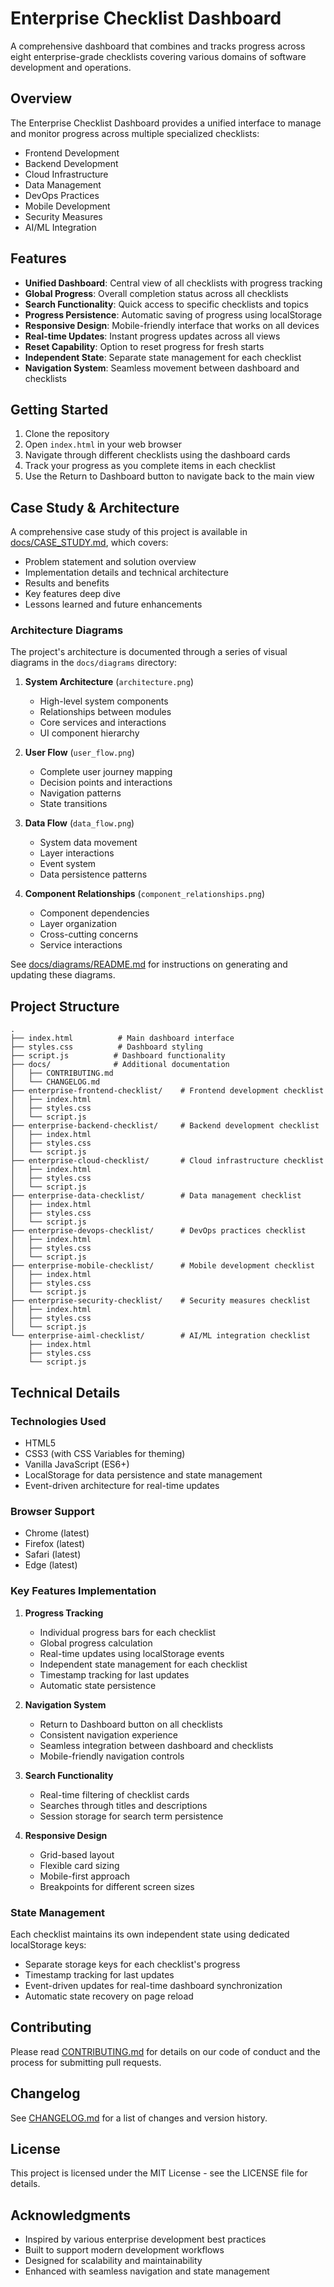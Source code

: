 # Enterprise Checklist Dashboard

A comprehensive dashboard that combines and tracks progress across eight enterprise-grade checklists covering various domains of software development and operations.

## Overview

The Enterprise Checklist Dashboard provides a unified interface to manage and monitor progress across multiple specialized checklists:

- Frontend Development
- Backend Development
- Cloud Infrastructure
- Data Management
- DevOps Practices
- Mobile Development
- Security Measures
- AI/ML Integration

## Features

- **Unified Dashboard**: Central view of all checklists with progress tracking
- **Global Progress**: Overall completion status across all checklists
- **Search Functionality**: Quick access to specific checklists and topics
- **Progress Persistence**: Automatic saving of progress using localStorage
- **Responsive Design**: Mobile-friendly interface that works on all devices
- **Real-time Updates**: Instant progress updates across all views
- **Reset Capability**: Option to reset progress for fresh starts
- **Independent State**: Separate state management for each checklist
- **Navigation System**: Seamless movement between dashboard and checklists

## Getting Started

1. Clone the repository
2. Open `index.html` in your web browser
3. Navigate through different checklists using the dashboard cards
4. Track your progress as you complete items in each checklist
5. Use the Return to Dashboard button to navigate back to the main view

## Case Study & Architecture

A comprehensive case study of this project is available in [docs/CASE_STUDY.md](docs/CASE_STUDY.md), which covers:
- Problem statement and solution overview
- Implementation details and technical architecture
- Results and benefits
- Key features deep dive
- Lessons learned and future enhancements

### Architecture Diagrams

The project's architecture is documented through a series of visual diagrams in the `docs/diagrams` directory:

1. **System Architecture** (`architecture.png`)
   - High-level system components
   - Relationships between modules
   - Core services and interactions
   - UI component hierarchy

2. **User Flow** (`user_flow.png`)
   - Complete user journey mapping
   - Decision points and interactions
   - Navigation patterns
   - State transitions

3. **Data Flow** (`data_flow.png`)
   - System data movement
   - Layer interactions
   - Event system
   - Data persistence patterns

4. **Component Relationships** (`component_relationships.png`)
   - Component dependencies
   - Layer organization
   - Cross-cutting concerns
   - Service interactions

See [docs/diagrams/README.md](docs/diagrams/README.md) for instructions on generating and updating these diagrams.

## Project Structure

```
.
├── index.html          # Main dashboard interface
├── styles.css          # Dashboard styling
├── script.js          # Dashboard functionality
├── docs/              # Additional documentation
│   ├── CONTRIBUTING.md
│   └── CHANGELOG.md
├── enterprise-frontend-checklist/    # Frontend development checklist
│   ├── index.html
│   ├── styles.css
│   └── script.js
├── enterprise-backend-checklist/     # Backend development checklist
│   ├── index.html
│   ├── styles.css
│   └── script.js
├── enterprise-cloud-checklist/       # Cloud infrastructure checklist
│   ├── index.html
│   ├── styles.css
│   └── script.js
├── enterprise-data-checklist/        # Data management checklist
│   ├── index.html
│   ├── styles.css
│   └── script.js
├── enterprise-devops-checklist/      # DevOps practices checklist
│   ├── index.html
│   ├── styles.css
│   └── script.js
├── enterprise-mobile-checklist/      # Mobile development checklist
│   ├── index.html
│   ├── styles.css
│   └── script.js
├── enterprise-security-checklist/    # Security measures checklist
│   ├── index.html
│   ├── styles.css
│   └── script.js
└── enterprise-aiml-checklist/        # AI/ML integration checklist
    ├── index.html
    ├── styles.css
    └── script.js
```

## Technical Details

### Technologies Used

- HTML5
- CSS3 (with CSS Variables for theming)
- Vanilla JavaScript (ES6+)
- LocalStorage for data persistence and state management
- Event-driven architecture for real-time updates

### Browser Support

- Chrome (latest)
- Firefox (latest)
- Safari (latest)
- Edge (latest)

### Key Features Implementation

1. **Progress Tracking**
   - Individual progress bars for each checklist
   - Global progress calculation
   - Real-time updates using localStorage events
   - Independent state management for each checklist
   - Timestamp tracking for last updates
   - Automatic state persistence

2. **Navigation System**
   - Return to Dashboard button on all checklists
   - Consistent navigation experience
   - Seamless integration between dashboard and checklists
   - Mobile-friendly navigation controls

3. **Search Functionality**
   - Real-time filtering of checklist cards
   - Searches through titles and descriptions
   - Session storage for search term persistence

4. **Responsive Design**
   - Grid-based layout
   - Flexible card sizing
   - Mobile-first approach
   - Breakpoints for different screen sizes

### State Management

Each checklist maintains its own independent state using dedicated localStorage keys:
- Separate storage keys for each checklist's progress
- Timestamp tracking for last updates
- Event-driven updates for real-time dashboard synchronization
- Automatic state recovery on page reload

## Contributing

Please read [CONTRIBUTING.md](docs/CONTRIBUTING.md) for details on our code of conduct and the process for submitting pull requests.

## Changelog

See [CHANGELOG.md](docs/CHANGELOG.md) for a list of changes and version history.

## License

This project is licensed under the MIT License - see the LICENSE file for details.

## Acknowledgments

- Inspired by various enterprise development best practices
- Built to support modern development workflows
- Designed for scalability and maintainability
- Enhanced with seamless navigation and state management
